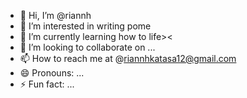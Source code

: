 - 👋 Hi, I’m @riannh
- 👀 I’m interested in writing pome
- 🌱 I’m currently learning how to life><
- 💞️ I’m looking to collaborate on ...
- 📫 How to reach me at @riannhkatasa12@gmail.com
- 😄 Pronouns: ...
- ⚡ Fun fact: ...

<!---
riannh/riannh is a ✨ special ✨ repository because its `README.md` (this file) appears on your GitHub profile.
You can click the Preview link to take a look at your changes.
--->
